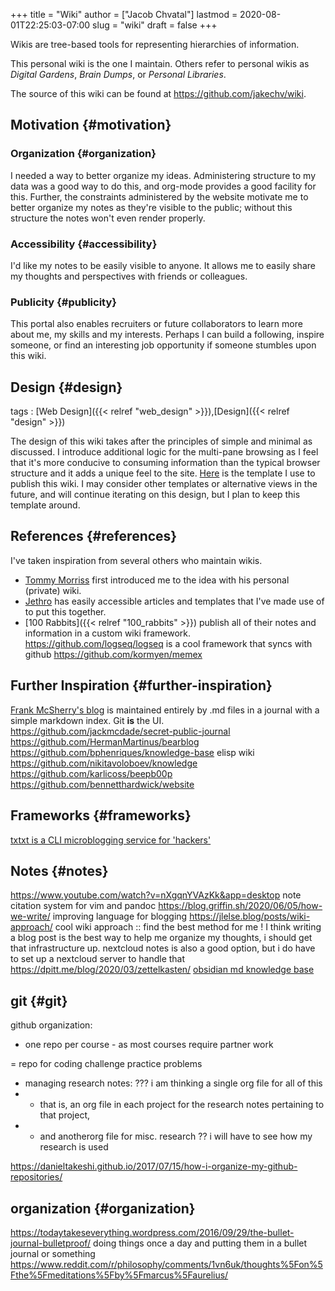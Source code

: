 +++
title = "Wiki"
author = ["Jacob Chvatal"]
lastmod = 2020-08-01T22:25:03-07:00
slug = "wiki"
draft = false
+++

Wikis are tree-based tools for representing
hierarchies of information.

This personal wiki is the one I maintain.
Others refer to personal wikis as _Digital Gardens_,
_Brain Dumps_, or _Personal Libraries_.

The source of this wiki can be found at <https://github.com/jakechv/wiki>.


## Motivation {#motivation}


### Organization {#organization}

I needed a way to better organize my ideas.
Administering structure to my data was a good way
to do this, and org-mode provides a good facility for this.
Further, the constraints administered by the website motivate
me to better organize my notes as they're visible to the public;
without this structure the notes won't even render properly.


### Accessibility {#accessibility}

I'd like my notes to be easily visible to anyone.
It allows me to easily share my thoughts and perspectives with
friends or colleagues.


### Publicity {#publicity}

This portal also enables recruiters or future collaborators to
learn more about me, my skills and my interests. Perhaps I can
build a following, inspire someone, or find an interesting job
opportunity if someone stumbles upon this wiki.


## Design {#design}

tags
: [Web Design]({{< relref "web_design" >}}),[Design]({{< relref "design" >}})

The design of this wiki takes after the principles of simple and minimal as discussed.
I introduce additional logic for the multi-pane browsing as I feel that it's more conducive
to consuming information than the typical browser structure and it adds a unique feel to the site.
[Here](https://github.com/jakchv/cortex) is the template I use to publish this wiki.
I may consider other templates or alternative views in the future,
and will continue iterating on this design,
but I plan to keep this template around.


## References {#references}

I've taken inspiration from several others who maintain wikis.

-   [Tommy Morriss](https://github.com/tommy-mor) first introduced me to the idea with his personal (private) wiki.
-   [Jethro](https://jethro.dev) has easily accessible articles and templates that I've made use of to put this together.
-   [100 Rabbits]({{< relref "100_rabbits" >}}) publish all of their notes and information in a custom wiki framework.
    <https://github.com/logseq/logseq> is a cool framework that syncs with github
    <https://github.com/kormyen/memex>


## Further Inspiration {#further-inspiration}

[Frank McSherry's blog](https://github.com/frankmcsherry/blog) is maintained entirely by .md files in a journal with a simple markdown index. Git **is** the UI.
<https://github.com/jackmcdade/secret-public-journal>
<https://github.com/HermanMartinus/bearblog>
<https://github.com/bphenriques/knowledge-base> elisp wiki
<https://github.com/nikitavoloboev/knowledge>
<https://github.com/karlicoss/beepb00p>
<https://github.com/bennetthardwick/website>


## Frameworks {#frameworks}

[txtxt is a CLI microblogging service for 'hackers'](https://github.com/buckket/twtxt)


## Notes {#notes}

<https://www.youtube.com/watch?v=nXgqnYVAzKk&app=desktop> note citation system for vim and pandoc
<https://blog.griffin.sh/2020/06/05/how-we-write/> improving language for blogging
<https://jlelse.blog/posts/wiki-approach/> cool wiki approach :: find the best method for me ! I think writing a blog post is the best way to help me organize my thoughts, i should get that infrastructure up. nextcloud notes is also a good option, but i do have to set up a nextcloud server to handle that
<https://dpitt.me/blog/2020/03/zettelkasten/>
[obsidian md knowledge base](https://obsidian.md/)


## git {#git}

github organization:

-   one repo per course - as most courses require partner work

= repo for coding challenge practice problems

-   managing research notes: ??? i am thinking a single org file for all of this
-   - that is, an org file in each project for the research notes pertaining to that project,
-   - and anotherorg file for misc. research ?? i will have to see how my research is used

<https://danieltakeshi.github.io/2017/07/15/how-i-organize-my-github-repositories/>


## organization {#organization}

<https://todaytakeseverything.wordpress.com/2016/09/29/the-bullet-journal-bulletproof/>
doing things once a day and putting them in a bullet journal or something
<https://www.reddit.com/r/philosophy/comments/1vn6uk/thoughts%5Fon%5Fthe%5Fmeditations%5Fby%5Fmarcus%5Faurelius/>
